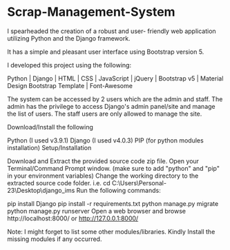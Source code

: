 # Scrap-Management-System

I spearheaded the creation of a robust and user- friendly
web application utilizing Python and the Django
framework.

It has a simple and pleasant user interface using Bootstrap version 5.

I developed this project using the following:

Python |
Django |
HTML |
CSS |
JavaScript |
jQuery |
Bootstrap v5 |
Material Design Bootstrap Template |
Font-Awesome 

The system can be accessed by 2 users which are the admin and staff. The admin has the privilege to access Django's admin panel/site and manage the list of users. The staff users are only allowed to manage the site. 

Download/Install the following

Python (I used v3.9.1)
Django (I used v4.0.3)
PIP (for python modules installation)
Setup/Installation

Download and Extract the provided source code zip file. 
Open your Terminal/Command Prompt window. (make sure to add "python" and "pip" in your environment variables)
Change the working directory to the extracted source code folder. i.e. cd C:\Users\Personal-23\Desktop\django_ims
Run the following commands:

pip install Django
pip install -r requirements.txt
python manage.py migrate
python manage.py runserver
Open a web browser and browse http://localhost:8000/ or http://127.0.0.1:8000/

Note: I might forget to list some other modules/libraries. Kindly Install the missing modules if any occurred.
